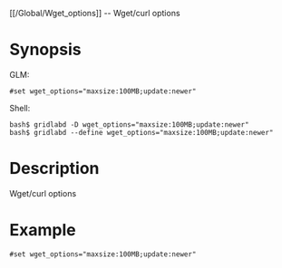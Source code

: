 [[/Global/Wget_options]] -- Wget/curl options

# Synopsis
GLM:
~~~
#set wget_options="maxsize:100MB;update:newer"
~~~
Shell:
~~~
bash$ gridlabd -D wget_options="maxsize:100MB;update:newer"
bash$ gridlabd --define wget_options="maxsize:100MB;update:newer"
~~~

# Description

Wget/curl options

# Example

~~~
#set wget_options="maxsize:100MB;update:newer"
~~~
